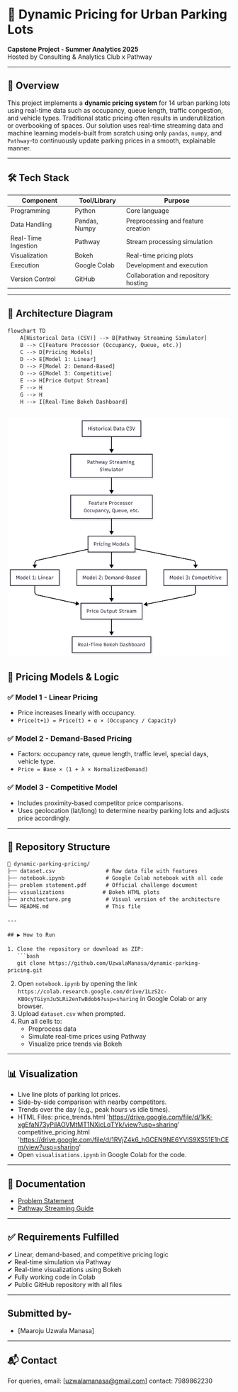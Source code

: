 # 🚗 Dynamic Pricing for Urban Parking Lots

**Capstone Project - Summer Analytics 2025**  
Hosted by Consulting & Analytics Club x Pathway

---

## 🧾 Overview

This project implements a **dynamic pricing system** for 14 urban parking lots using real-time data such as occupancy, queue length, traffic congestion, and vehicle types. Traditional static pricing often results in underutilization or overbooking of spaces. Our solution uses real-time streaming data and machine learning models-built from scratch using only `pandas`, `numpy`, and `Pathway`-to continuously update parking prices in a smooth, explainable manner.

---

## 🛠 Tech Stack

| Component      | Tool/Library       | Purpose                              |
|----------------|--------------------|--------------------------------------|
| Programming    | Python             | Core language                        |
| Data Handling  | Pandas, Numpy      | Preprocessing and feature creation   |
| Real-Time Ingestion | Pathway      | Stream processing simulation         |
| Visualization  | Bokeh              | Real-time pricing plots              |
| Execution      | Google Colab       | Development and execution            |
| Version Control| GitHub             | Collaboration and repository hosting |

---

## 📐 Architecture Diagram

```mermaid
flowchart TD
    A[Historical Data (CSV)] --> B[Pathway Streaming Simulator]
    B --> C[Feature Processor (Occupancy, Queue, etc.)]
    C --> D[Pricing Models]
    D --> E[Model 1: Linear]
    D --> F[Model 2: Demand-Based]
    D --> G[Model 3: Competitive]
    E --> H[Price Output Stream]
    F --> H
    G --> H
    H --> I[Real-Time Bokeh Dashboard]
```

![Architecture Diagram](architecture.png)
---

## 🔄 Pricing Models & Logic

### ✅ Model 1 - Linear Pricing

- Price increases linearly with occupancy.
- `Price(t+1) = Price(t) + α × (Occupancy / Capacity)`

### ✅ Model 2 - Demand-Based Pricing

- Factors: occupancy rate, queue length, traffic level, special days, vehicle type.
- `Price = Base × (1 + λ × NormalizedDemand)`

### ✅ Model 3 - Competitive Model

- Includes proximity-based competitor price comparisons.
- Uses geolocation (lat/long) to determine nearby parking lots and adjusts price accordingly.

---

## 📂 Repository Structure

```
📁 dynamic-parking-pricing/
├── dataset.csv                # Raw data file with features
├── notebook.ipynb             # Google Colab notebook with all code
├── problem statement.pdf      # Official challenge document
├── visualizations            # Bokeh HTML plots
├── architecture.png           # Visual version of the architecture
└── README.md                  # This file

---

## ▶️ How to Run

1. Clone the repository or download as ZIP:
   ```bash
   git clone https://github.com/UzwalaManasa/dynamic-parking-pricing.git
   ```
2. Open `notebook.ipynb` by opening the link `https://colab.research.google.com/drive/1LzS2c-KBOcyTGiynJu5LRi2enTwBdob6?usp=sharing` in Google Colab or any browser.
3. Upload `dataset.csv` when prompted.
4. Run all cells to:
   - Preprocess data
   - Simulate real-time prices using Pathway
   - Visualize price trends via Bokeh

---

## 📊 Visualization

- Live line plots of parking lot prices.
- Side-by-side comparison with nearby competitors.
- Trends over the day (e.g., peak hours vs idle times).
- HTML Files: price_trends.html 'https://drive.google.com/file/d/1kK-xgEfaN73yPilAOVMtMT1NXicLqTYk/view?usp=sharing'
              competitive_pricing.html 'https://drive.google.com/file/d/1RVjZ4k6_hGCEN9NE6YVlS9XS51E1hCEm/view?usp=sharing'
- Open `visualisations.ipynb` in Google Colab for the code.

---

## 📃 Documentation

- [Problem Statement](./problem%20statement.pdf)
- [Pathway Streaming Guide](https://pathway.com/developers/user-guide/introduction/first_realtime_app_with_pathway/)

---

## ✅ Requirements Fulfilled

✔ Linear, demand-based, and competitive pricing logic  
✔ Real-time simulation via Pathway  
✔ Real-time visualizations using Bokeh  
✔ Fully working code in Colab  
✔ Public GitHub repository with all files  

---

## Submitted by-

- [Maaroju Uzwala Manasa]

---

## 📬 Contact

For queries, email: [uzwalamanasa@gmail.com]
             contact: 7989862230
